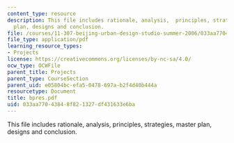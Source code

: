```yaml
---
content_type: resource
description: This file includes rationale, analysis,  principles, strategies, master
  plan, designs and conclusion.
file: /courses/11-307-beijing-urban-design-studio-summer-2006/033aa77043848f821327df431633e6ba_bpres.pdf
file_type: application/pdf
learning_resource_types:
- Projects
license: https://creativecommons.org/licenses/by-nc-sa/4.0/
ocw_type: OCWFile
parent_title: Projects
parent_type: CourseSection
parent_uid: e05804bc-efa5-0478-697a-b2f4d40b444a
resourcetype: Document
title: bpres.pdf
uid: 033aa770-4384-8f82-1327-df431633e6ba
---
```

This file includes rationale, analysis,  principles, strategies, master plan, designs and conclusion.